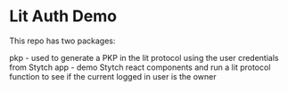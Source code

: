 # Lit Auth Demo

This repo has two packages:

pkp - used to generate a PKP in the lit protocol using the user credentials from Stytch
app - demo Stytch react components and run a lit protocol function to see if the current logged in user is the owner
